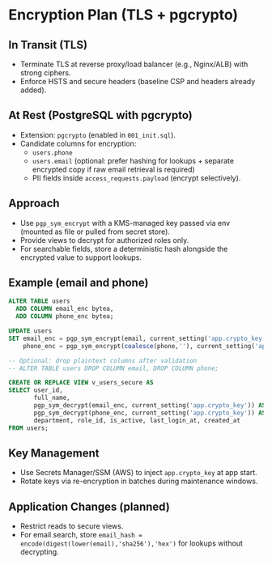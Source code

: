 # Encryption Plan (TLS + pgcrypto)

## In Transit (TLS)

- Terminate TLS at reverse proxy/load balancer (e.g., Nginx/ALB) with strong ciphers.
- Enforce HSTS and secure headers (baseline CSP and headers already added).

## At Rest (PostgreSQL with pgcrypto)

- Extension: `pgcrypto` (enabled in `001_init.sql`).
- Candidate columns for encryption:
  - `users.phone`
  - `users.email` (optional: prefer hashing for lookups + separate encrypted copy if raw email retrieval is required)
  - PII fields inside `access_requests.payload` (encrypt selectively).

## Approach

- Use `pgp_sym_encrypt` with a KMS-managed key passed via env (mounted as file or pulled from secret store).
- Provide views to decrypt for authorized roles only.
- For searchable fields, store a deterministic hash alongside the encrypted value to support lookups.

## Example (email and phone)

```sql
ALTER TABLE users
  ADD COLUMN email_enc bytea,
  ADD COLUMN phone_enc bytea;

UPDATE users
SET email_enc = pgp_sym_encrypt(email, current_setting('app.crypto_key')),
    phone_enc = pgp_sym_encrypt(coalesce(phone,''), current_setting('app.crypto_key'));

-- Optional: drop plaintext columns after validation
-- ALTER TABLE users DROP COLUMN email, DROP COLUMN phone;

CREATE OR REPLACE VIEW v_users_secure AS
SELECT user_id,
       full_name,
       pgp_sym_decrypt(email_enc, current_setting('app.crypto_key')) AS email,
       pgp_sym_decrypt(phone_enc, current_setting('app.crypto_key')) AS phone,
       department, role_id, is_active, last_login_at, created_at
FROM users;
```

## Key Management

- Use Secrets Manager/SSM (AWS) to inject `app.crypto_key` at app start.
- Rotate keys via re-encryption in batches during maintenance windows.

## Application Changes (planned)

- Restrict reads to secure views.
- For email search, store `email_hash = encode(digest(lower(email),'sha256'),'hex')` for lookups without decrypting.
